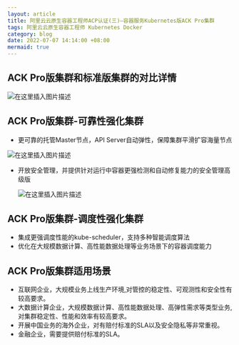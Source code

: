 ```yaml
---
layout: article
title: 阿里云云原生容器工程师ACP认证(三)—容器服务Kubernetes版ACK Pro集群
tags: 阿里云云原生容器工程师 Kubernetes Docker
category: blog
date: 2022-07-07 14:14:00 +08:00
mermaid: true
---
```

## ACK Pro版集群和标准版集群的对比详情
![在这里插入图片描述](https://img-blog.csdnimg.cn/7faf799c8360427294061a2ecb6c0ed0.png)

## ACK Pro版集群-可靠性强化集群
- 更可靠的托管Master节点，API Server自动弹性，保障集群平滑扩容海量节点

 ![在这里插入图片描述](https://img-blog.csdnimg.cn/2776a53f97e4443c9b09c2e8d56d586e.png)
- 开放安全管理，并提供针对运行中容器更强检测和自动修复能力的安全管理高级版

  ![在这里插入图片描述](https://img-blog.csdnimg.cn/9690e499c843400a89a28205d007176c.png)


## ACK Pro版集群-调度性强化集群
- 集成更强调度性能的kube-scheduler，支持多种智能调度算法
- 优化在大规模数据计算、高性能数据处理等业务场景下的容器调度能力

## ACK Pro版集群适用场景
- 互联网企业，大规模业务上线生产环境,对管控的稳定性、可观测性和安全性有较高要求。
- 大数据计算企业，大规模数据计算、高性能数据处理、高弹性需求等类型业务, 对集群稳定性、性能和效率有较高要求。
- 开展中国业务的海外企业，对有赔付标准的SLA以及安全隐私等非常重视。
- 金融企业，需要提供赔付标准的SLA。
